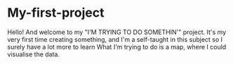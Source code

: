 # My-first-project
Hello! And welcome to my "I'M TRYING TO DO SOMETHIN'" project. 
It's my very first time creating something, and I'm a self-taught in this subject so I surely have a lot more to learn
What I'm trying to do is a map, where I could visualise the data. 
